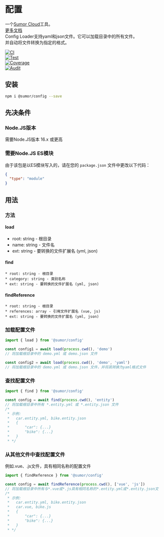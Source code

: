 # 配置

一个[Sumor Cloud](https://sumor.cloud)工具。  
[更多文档](https://sumor.cloud)  
Config Loader支持yaml和json文件。它可以加载目录中的所有文件。  
并自动将文件转换为指定的格式。

[![CI](https://github.com/sumor-cloud/config/actions/workflows/ci.yml/badge.svg)](https://github.com/sumor-cloud/config/actions/workflows/ci.yml)  
[![Test](https://github.com/sumor-cloud/config/actions/workflows/ut.yml/badge.svg)](https://github.com/sumor-cloud/config/actions/workflows/ut.yml)  
[![Coverage](https://github.com/sumor-cloud/config/actions/workflows/coverage.yml/badge.svg)](https://github.com/sumor-cloud/config/actions/workflows/coverage.yml)  
[![Audit](https://github.com/sumor-cloud/config/actions/workflows/audit.yml/badge.svg)](https://github.com/sumor-cloud/config/actions/workflows/audit.yml)

## 安装

```bash
npm i @sumor/config --save
```

## 先决条件

### Node.JS版本

需要Node.JS版本 16.x 或更高

### 需要Node.JS ES模块

由于该包是以ES模块写入的，请在您的 `package.json` 文件中更改以下代码：

```json
{
  "type": "module"
}
```

## 用法

### 方法

#### load

- root: string - 根目录
- name: string - 文件名
- ext: string - 要转换的文件扩展名 (yml, json)

#### find

    * root: string - 根目录
    * category: string - 类别名称
    * ext: string - 要转换的文件扩展名 (yml, json)

#### findReference

    * root: string - 根目录
    * references: array - 引用文件扩展名 (vue, js)
    * ext: string - 要转换的文件扩展名 (yml, json)

### 加载配置文件

```javascript
import { load } from '@sumor/config'

const config1 = await load(process.cwd(), 'demo')
// 将加载根目录中的 demo.yml 或 demo.json 文件

const config2 = await load(process.cwd(), 'demo', 'yaml')
// 将加载根目录中的 demo.yml 或 demo.json 文件，并将其转换为yaml格式文件
```

### 查找配置文件

```javascript
import { find } from '@sumor/config'

const config = await find(process.cwd(), 'entity')
// 将加载根目录中所有 *.entity.yml 或 *.entity.json 文件
/*
 * 示例:
 *   car.entity.yml, bike.entity.json
 *   {
 *       "car": {...}
 *       "bike": {...}
 *   }
 * */
```

### 从其他文件中查找配置文件

例如.vue、.js文件，具有相同名称的配置文件

```javascript
import { findReference } from '@sumor/config'

const config = await findReference(process.cwd(), ['vue', 'js'])
// 将加载根目录中所有与*.vue或*.js具有相同名称的*.entity.yml或*.entity.json文件
/*
 * 示例:
 *   car.entity.yml, bike.entity.json
 *   car.vue, bike.js
 *   {
 *       "car": {...}
 *       "bike": {...}
 *   }
 * */
```
